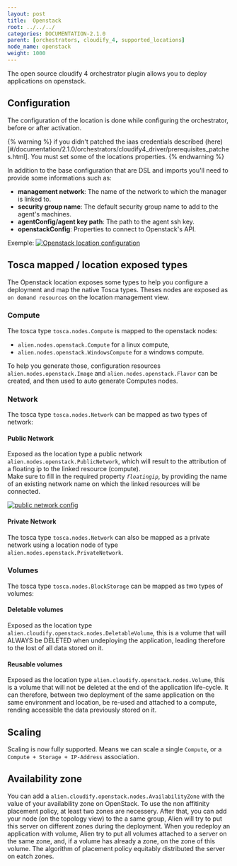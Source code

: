 ```yaml
---
layout: post
title:  Openstack
root: ../../../
categories: DOCUMENTATION-2.1.0
parent: [orchestrators, cloudify_4, supported_locations]
node_name: openstack
weight: 1000
---
```


The open source cloudify 4 orchestrator plugin allows you to deploy applications on openstack.

## Configuration
The configuration of the location is done while configuring the orchestrator, before or after activation.

{% warning %}
if you didn't patched the iaas credentials described (here)[#/documentation/2.1.0/orchestrators/cloudify4_driver/prerequisites_patches.html].
You must set some of the locations properties.
{% endwarning %}

In addition to the base configuration that are DSL and imports you'll need to provide some informations such as:

  - __management network__: The name of the network to which the manager is linked to.
  - __security group name__: The default security group name to add to the agent's machines.
  - __agentConfig/agent key path__: The path to the agent ssh key.
  - __openstackConfig__: Properties to connect to Openstack's API.

Exemple:
[![Openstack location configuration][config_location_openstack]][config_location_openstack]

## Tosca mapped / location exposed types
The Openstack location exposes some types to help you configure a deployment and map the native Tosca types. Theses nodes are exposed as `on demand resources` on the location management view.  

### Compute
The tosca type `tosca.nodes.Compute` is mapped to the openstack nodes:

 - `alien.nodes.openstack.Compute` for a linux compute,
 - `alien.nodes.openstack.WindowsCompute` for a windows compute.

To help you generate those, configuration resources `alien.nodes.openstack.Image` and `alien.nodes.openstack.Flavor` can be created, and then used to auto generate Computes nodes.

### Network
The tosca type `tosca.nodes.Network` can be mapped as two types of network:

#### Public Network
Exposed as the location type a public network `alien.nodes.openstack.PublicNetwork`, which will result to the attribution of a floating ip to the linked resource (compute).  
Make sure to fill in the required property *`floatingip`*, by providing the name of an existing network name on which the linked resources will be connected.

[![public network config][pub_net_floatingIP]][pub_net_floatingIP]

#### Private Network
The tosca type `tosca.nodes.Network` can also be mapped as a private network using a location node of type `alien.nodes.openstack.PrivateNetwork`.  

### Volumes
The tosca type `tosca.nodes.BlockStorage` can be mapped as two types of volumes:  

#### Deletable volumes
Exposed as the location type `alien.cloudify.openstack.nodes.DeletableVolume`, this is a volume that will ALWAYS be DELETED when undeploying the application, leading therefore to the lost of all data stored on it.

#### Reusable volumes
Exposed as the location type `alien.cloudify.openstack.nodes.Volume`, this is a volume that will not be deleted at the end of the application life-cycle. It can therefore, between two deployment of the same application on the same environment and location, be re-used and attached to a compute, rending accessible the data previously stored on it.

## Scaling
Scaling is now fully supported. Means we can scale a single `Compute`, or a `Compute + Storage + IP-Address` association.

## Availability zone
You can add a `alien.cloudify.openstack.nodes.AvailabilityZone` with the value of your availability zone on OpenStack. To use the non affitinity placement policy, at least two zones are necessery. After that, you can add your node (on the topology view) to the a same group, Alien will try to put this server on different zones during the deployment. When you redeploy an application with volume, Alien try to put all volumes attached to a server on the same zone, and, if a volume has already a zone, on the zone of this volume. The algorithm of placement policy equitably distributed the server on eatch zones.


[pub_net_floatingIP]: ../../images/cloudify3_driver/pub_net_config.png  "public network config"
[config_location_openstack]: ../../images/cloudify3_driver/config_location_openstack.png  "Openstack location configuration"